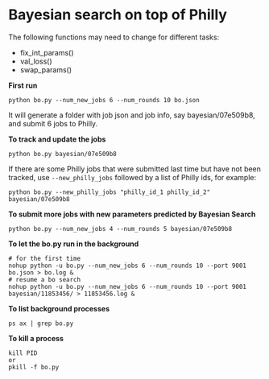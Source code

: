# Bayesian search on top of Philly

The following functions may need to change for different tasks:
- fix_int_params()
- val_loss()
- swap_params()

**First run**
```
python bo.py --num_new_jobs 6 --num_rounds 10 bo.json
```

It will generate a folder with job json and job info, say bayesian/07e509b8, and submit 6 jobs to Philly.

**To track and update the jobs**
```
python bo.py bayesian/07e509b8
```

If there are some Philly jobs that were submitted last time but have not been tracked, use `--new_philly_jobs` followed by a list of Philly ids, for example:
```
python bo.py --new_philly_jobs "philly_id_1 philly_id_2" bayesian/07e509b8
```

**To submit more jobs with new parameters predicted by Bayesian Search**
```
python bo.py --num_new_jobs 4 --num_rounds 5 bayesian/07e509b8
```

**To let the bo.py run in the background**
```
# for the first time
nohup python -u bo.py --num_new_jobs 6 --num_rounds 10 --port 9001 bo.json > bo.log &
# resume a bo search
nohup python -u bo.py --num_new_jobs 6 --num_rounds 10 --port 9001 bayesian/11853456/ > 11853456.log &
```

**To list background processes**
```
ps ax | grep bo.py
```

**To kill a process**
```
kill PID
or
pkill -f bo.py
```

